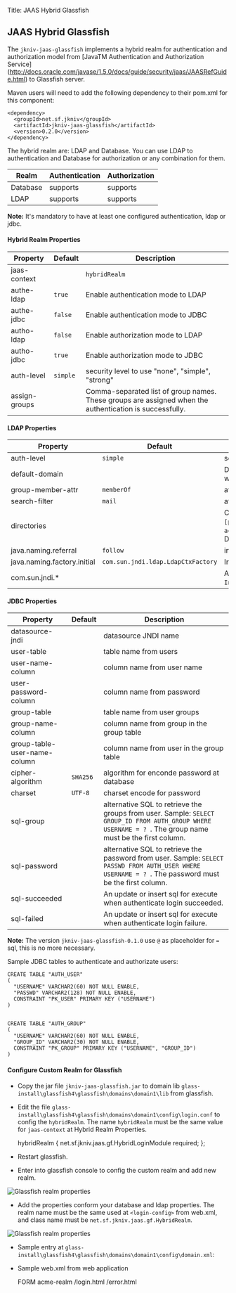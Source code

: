 Title: JAAS Hybrid Glassfish

JAAS Hybrid Glassfish
--------------------

The `jkniv-jaas-glassfish` implements a hybrid realm for authentication and authorization model from [JavaTM Authentication and Authorization Service] (http://docs.oracle.com/javase/1.5.0/docs/guide/security/jaas/JAASRefGuide.html) to Glassfish server.

Maven users will need to add the following dependency to their pom.xml for this component:

    <dependency>
      <groupId>net.sf.jkniv</groupId>
      <artifactId>jkniv-jaas-glassfish</artifactId>
      <version>0.2.0</version>
    </dependency>


The hybrid realm are: LDAP and Database. You can use LDAP to authentication and Database for authorization or any combination for them.

| Realm   | Authentication | Authorization |
|---------|----------------|---------------|
|Database |    supports    |   supports    |
|LDAP     |    supports    |   supports    |


**Note:** It's mandatory to have at least one configured authentication, ldap or jdbc.
 

#### Hybrid Realm Properties

| Property             | Default        | Description|
|----------------------|----------------|---------------|
| jaas-context         |                | `hybridRealm` |
| authe-ldap           | `true`        | Enable authentication mode to LDAP |
| authe-jdbc           | `false`       | Enable authentication mode to JDBC |
| autho-ldap           | `false`       | Enable authorization mode to LDAP |
| autho-jdbc           | `true`        | Enable authorization mode to JDBC |
| auth-level           | `simple`      | security level to use "none", "simple", "strong" |
| assign-groups        |                | Comma-separated list of group names. These groups are assigned when the authentication is successfully. |


#### LDAP Properties

| Property             | Default        | Description   |
|----------------------|----------------|---------------|
| auth-level           | `simple`      | security level to use "none", "simple", "strong" |
| default-domain       |                | Default domain from users when try authenticate without write a domain |
| group-member-attr    | `memberOf`    | attribute name to get the groups from user |
| search-filter        | `mail`        | attribute to identify the user, default it's email |
| directories          |                | Comma-separated list of LDAP URLs, format: `ldap://[host]:[port]`. samples: `acme.com.br`,`ldap://mycompany.com:386`,`othercompany.com:389`. Default protocol is ldap:// and default port is 389. |
| java.naming.referral | `follow`      | indicate to the service provider how to handle referral. |
| java.naming.factory.initial | `com.sun.jndi.ldap.LdapCtxFactory` | Initial context to LDAP service provider. |
| com.sun.jndi.*       |      | Any property started with `com.sun.jndi.` will be set in `InitialDirContext` instance. |


#### JDBC Properties

| Property             | Default        | Description   |
|----------------------|----------------|---------------|
| datasource-jndi      |                | datasource JNDI name |
| user-table           |                | table name from users |
| user-name-column     |                | column name from user name |
| user-password-column |                | column name from password |
| group-table          |                | table name from user groups |
| group-name-column    |                | column name from group in the group table |
| group-table-user-name-column |        | column name from user in the group table |
| cipher-algorithm     | `SHA256`      | algorithm for enconde password at database |
| charset              | `UTF-8`       | charset encode for password |
| sql-group            |                | alternative SQL to retrieve the groups from user. Sample: `SELECT GROUP_ID FROM AUTH_GROUP WHERE USERNAME = ? `. The group name must be the first column. |
| sql-password         |                | alternative SQL to retrieve the password from user. Sample: `SELECT PASSWD FROM AUTH_USER WHERE USERNAME = ? `. The password must be the first column.|
| sql-succeeded        |                | An update or insert sql for execute when authenticate login succeeded. |
| sql-failed           |                | An update or insert sql for execute when authenticate login failure. |

**Note:** The version `jkniv-jaas-glassfish-0.1.0` use `@` as placeholder for `=` sql, this is no more necessary.

Sample JDBC tables to authenticate and authorizate users:

    CREATE TABLE "AUTH_USER" 
    ( 
      "USERNAME" VARCHAR2(60) NOT NULL ENABLE, 
      "PASSWD" VARCHAR2(128) NOT NULL ENABLE, 
      CONSTRAINT "PK_USER" PRIMARY KEY ("USERNAME")
    )


    CREATE TABLE "AUTH_GROUP" 
    (    
      "USERNAME" VARCHAR2(60) NOT NULL ENABLE, 
      "GROUP_ID" VARCHAR2(30) NOT NULL ENABLE, 
      CONSTRAINT "PK_GROUP" PRIMARY KEY ("USERNAME", "GROUP_ID")
    )
    
    
#### Configure Custom Realm for Glassfish  

- Copy the jar file `jkniv-jaas-glassfish.jar` to domain lib `glass-install\glassfish4\glassfish\domains\domain1\lib` from glassfish.

- Edit the file `glass-install\glassfish4\glassfish\domains\domain1\config\login.conf` to config the `hybridRealm`. The name `hybridRealm` must be the same value for `jaas-context` at Hybrid Realm Properties.


    hybridRealm {
      net.sf.jkniv.jaas.gf.HybridLoginModule required;
    };
    
- Restart glassfish.

- Enter into glassfish console to config the custom realm and add new realm.

![Glassfish realm properties](realm-config.png)


- Add the properties conform your database and ldap properties. The realm name must be the same used at `<login-config>` from web.xml, and class name must be `net.sf.jkniv.jaas.gf.HybridRealm`.

![Glassfish realm properties](props-config.png)


- Sample entry at `glass-install\glassfish4\glassfish\domains\domain1\config\domain.xml`: 

    <security-service>
        <auth-realm classname="net.sf.jkniv.jaas.gf.HybridRealm" name="acme-realm">
          <property name="group-member-attr" value="memberOf"></property>
          <property name="assign-groups" value="auth"></property>
          <property name="sql-group" value="select role from ROLES where login = ? order by role"></property>
          <property name="directories" value="acme.com.br,acme.com,another.com"></property>
          <property name="datasource-jndi" value="jdbc/myDS"></property>
          <property name="jaas-context" value="hybridRealm"></property>
          <property name="default-domain" value="acme.com"></property>
        </auth-realm>
    </security-service>
    
    
- Sample web.xml from web application


    <login-config>
      <auth-method>FORM</auth-method>
      <realm-name>acme-realm</realm-name>
      <form-login-config>
        <form-login-page>/login.html</form-login-page>
        <form-error-page>/error.html</form-error-page>
      </form-login-config>
    </login-config>
      

    
    
    